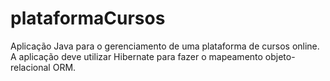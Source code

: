 ﻿# plataformaCursos
Aplicação Java para o gerenciamento de uma plataforma de cursos online. A aplicação deve utilizar Hibernate para fazer o mapeamento objeto-relacional ORM.
